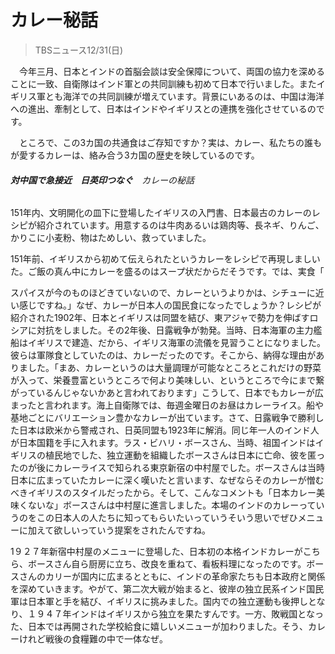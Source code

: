 # カレー秘話

> TBSニュース12/31(日)

　今年三月、日本とインドの首脳会談は安全保障について、両国の協力を深めることに一致、自衛隊はインド軍との共同訓練も初めて日本で行いました。またイギリス軍とも海洋での共同訓練が増えています。背景にいあるのは、中国は海洋への進出、牽制として、日本はインドやイギリスとの連携を強化させているのです。

　ところで、この3カ国の共通食はご存知ですか？実は、カレー、私たちの誰もが愛するカレーは、絡み合う3カ国の歴史を映しているのです。



###### **対中国で急接近**　**日英印つなぐ**　カレーの秘話

151年内、文明開化の皿下に登場したイギリスの入門書、日本最古のカレーのレシピが紹介されています。用意するのは牛肉あるいは鶏肉等、長ネギ、りんご、かりこに小麦粉、物はためしい、救っていました。



151年前、イギリスから初めて伝えられたというカレーをレシピで再現しましいた。ご飯の真ん中にカレーを盛るのはスープ状だからだそうです。では、実食「

スパイスが今のものほどきていないので、カレーというよりかは、シチューに近い感じですね。」なぜ、カレーが日本人の国民食になったでしょうか？レシピが紹介された1902年、日本とイギリスは同盟を結び、東アジャで勢力を伸ばすロシアに対抗をしました。その2年後、日露戦争が勃発。当時、日本海軍の主力艦船はイギリスで建造、だから、イギリス海軍の流儀を見習うことになりました。彼らは軍隊食としていたのは、カレーだったのです。そこから、納得な理由がありました。「まあ、カレーというのは大量調理が可能なところとこれだけの野菜が入って、栄養豊富というところで何より美味しい、というところで今にまで繋がっているんじゃないかあと言われております」こうして、日本でもカレーが広まったと言われます。海上自衛隊では、毎週金曜日のお昼はカレーライス。船や基地ごとにバリエーション豊かなカレーが出ています。さて、日露戦争で勝利した日本は欧米から警戒され、日英同盟も1923年に解消。同じ年一人のインド人が日本国籍を手に入れます。ラス・ビハリ・ボースさん、当時、祖国インドはイギリスの植民地でした、独立運動を組織したボースさんは日本に亡命、彼を匿ったのが後にカレーライスで知られる東京新宿の中村屋でした。ボースさんは当時日本に広まっていたカレーに深く嘆いたと言います、なぜならそのカレーが憎むべきイギリスのスタイルだったから。そして、こんなコメントも「日本カレー美味くないな」ボースさんは中村屋に進言しました。本場のインドのカレーっていうのをこの日本人の人たちに知ってもらいたいっていうそいう思いでぜひメニューに加えて欲しいっていう提案をされたんですね。



1９２７年新宿中村屋のメニューに登場した、日本初の本格インドカレーがこちら、ボースさん自ら厨房に立ち、改良を重ねて、看板料理になったのです。ボースさんのカリーが国内に広まるとともに、インドの革命家たちも日本政府と関係を深めていきます。やがて、第二次大戦が始まると、彼岸の独立民系インド国民軍は日本軍と手を結び、イギリスに挑みました。国内での独立運動も後押しとなり、１９４７年インドはイギリスから独立を果たすんです。一方、敗戦国となった、日本では再開された学校給食に嬉しいメニューが加わりました。そう、カレーけれど戦後の食糧難の中で一体なぜ。

